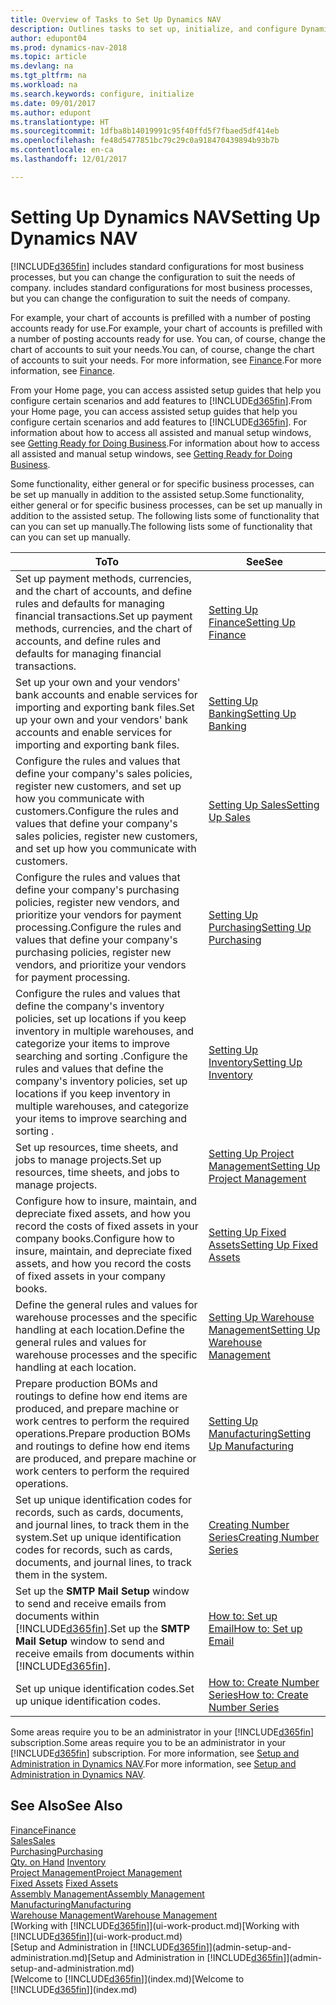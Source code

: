```yaml
---
title: Overview of Tasks to Set Up Dynamics NAV
description: Outlines tasks to set up, initialize, and configure Dynamics NAV to suit your needs.
author: edupont04
ms.prod: dynamics-nav-2018
ms.topic: article
ms.devlang: na
ms.tgt_pltfrm: na
ms.workload: na
ms.search.keywords: configure, initialize
ms.date: 09/01/2017
ms.author: edupont
ms.translationtype: HT
ms.sourcegitcommit: 1dfba8b14019991c95f40ffd5f7fbaed5df414eb
ms.openlocfilehash: fe48d5477851bc79c29c0a918470439894b93b7b
ms.contentlocale: en-ca
ms.lasthandoff: 12/01/2017

---
```

# <a name="setting-up-dynamics-nav"></a><span data-ttu-id="af2de-103">Setting Up Dynamics NAV</span><span class="sxs-lookup"><span data-stu-id="af2de-103">Setting Up Dynamics NAV</span></span>
[!INCLUDE[d365fin](includes/d365fin_md.md)]<span data-ttu-id="af2de-104"> includes standard configurations for most business processes, but you can change the configuration to suit the needs of company.</span><span class="sxs-lookup"><span data-stu-id="af2de-104"> includes standard configurations for most business processes, but you can change the configuration to suit the needs of company.</span></span>

<span data-ttu-id="af2de-105">For example, your chart of accounts is prefilled with a number of posting accounts ready for use.</span><span class="sxs-lookup"><span data-stu-id="af2de-105">For example, your chart of accounts is prefilled with a number of posting accounts ready for use.</span></span> <span data-ttu-id="af2de-106">You can, of course, change the chart of accounts to suit your needs.</span><span class="sxs-lookup"><span data-stu-id="af2de-106">You can, of course, change the chart of accounts to suit your needs.</span></span> <span data-ttu-id="af2de-107">For more information, see [Finance](finance.md).</span><span class="sxs-lookup"><span data-stu-id="af2de-107">For more information, see [Finance](finance.md).</span></span>

<span data-ttu-id="af2de-108">From your Home page, you can access assisted setup guides that help you configure certain scenarios and add features to [!INCLUDE[d365fin](includes/d365fin_md.md)].</span><span class="sxs-lookup"><span data-stu-id="af2de-108">From your Home page, you can access assisted setup guides that help you configure certain scenarios and add features to [!INCLUDE[d365fin](includes/d365fin_md.md)].</span></span> <span data-ttu-id="af2de-109">For information about how to access all assisted and manual setup windows, see [Getting Ready for Doing Business](ui-get-ready-business.md).</span><span class="sxs-lookup"><span data-stu-id="af2de-109">For information about how to access all assisted and manual setup windows, see [Getting Ready for Doing Business](ui-get-ready-business.md).</span></span>

<span data-ttu-id="af2de-110">Some functionality, either general or for specific business processes, can be set up manually in addition to the assisted setup.</span><span class="sxs-lookup"><span data-stu-id="af2de-110">Some functionality, either general or for specific business processes, can be set up manually in addition to the assisted setup.</span></span> <span data-ttu-id="af2de-111">The following lists some of functionality that can you can set up manually.</span><span class="sxs-lookup"><span data-stu-id="af2de-111">The following lists some of functionality that can you can set up manually.</span></span>

| <span data-ttu-id="af2de-112">To</span><span class="sxs-lookup"><span data-stu-id="af2de-112">To</span></span> | <span data-ttu-id="af2de-113">See</span><span class="sxs-lookup"><span data-stu-id="af2de-113">See</span></span> |
| --- | --- |
| <span data-ttu-id="af2de-114">Set up payment methods, currencies, and the chart of accounts, and define rules and defaults for managing financial transactions.</span><span class="sxs-lookup"><span data-stu-id="af2de-114">Set up payment methods, currencies, and the chart of accounts, and define rules and defaults for managing financial transactions.</span></span> |[<span data-ttu-id="af2de-115">Setting Up Finance</span><span class="sxs-lookup"><span data-stu-id="af2de-115">Setting Up Finance</span></span>](finance-setup-finance.md) |
| <span data-ttu-id="af2de-116">Set up your own and your vendors' bank accounts and enable services for importing and exporting bank files.</span><span class="sxs-lookup"><span data-stu-id="af2de-116">Set up your own and your vendors' bank accounts and enable services for importing and exporting bank files.</span></span> |[<span data-ttu-id="af2de-117">Setting Up Banking</span><span class="sxs-lookup"><span data-stu-id="af2de-117">Setting Up Banking</span></span>](bank-setup-banking.md) |
| <span data-ttu-id="af2de-118">Configure the rules and values that define your company's sales policies, register new customers, and set up how you communicate with customers.</span><span class="sxs-lookup"><span data-stu-id="af2de-118">Configure the rules and values that define your company's sales policies, register new customers, and set up how you communicate with customers.</span></span> |[<span data-ttu-id="af2de-119">Setting Up Sales</span><span class="sxs-lookup"><span data-stu-id="af2de-119">Setting Up Sales</span></span>](sales-setup-sales.md) |
| <span data-ttu-id="af2de-120">Configure the rules and values that define your company's purchasing policies, register new vendors, and prioritize your vendors for payment processing.</span><span class="sxs-lookup"><span data-stu-id="af2de-120">Configure the rules and values that define your company's purchasing policies, register new vendors, and prioritize your vendors for payment processing.</span></span> |[<span data-ttu-id="af2de-121">Setting Up Purchasing</span><span class="sxs-lookup"><span data-stu-id="af2de-121">Setting Up Purchasing</span></span>](purchasing-setup-purchasing.md) |
| <span data-ttu-id="af2de-122">Configure the rules and values that define the company's inventory policies, set up locations if you keep inventory in multiple warehouses, and categorize your items to improve searching and sorting .</span><span class="sxs-lookup"><span data-stu-id="af2de-122">Configure the rules and values that define the company's inventory policies, set up locations if you keep inventory in multiple warehouses, and categorize your items to improve searching and sorting .</span></span> |[<span data-ttu-id="af2de-123">Setting Up Inventory</span><span class="sxs-lookup"><span data-stu-id="af2de-123">Setting Up Inventory</span></span>](inventory-setup-inventory.md) |
| <span data-ttu-id="af2de-124">Set up resources, time sheets, and jobs to manage projects.</span><span class="sxs-lookup"><span data-stu-id="af2de-124">Set up resources, time sheets, and jobs to manage projects.</span></span> |[<span data-ttu-id="af2de-125">Setting Up Project Management</span><span class="sxs-lookup"><span data-stu-id="af2de-125">Setting Up Project Management</span></span>](projects-setup-projects.md) |
| <span data-ttu-id="af2de-126">Configure how to insure, maintain, and depreciate fixed assets, and how you record the costs of fixed assets in your company books.</span><span class="sxs-lookup"><span data-stu-id="af2de-126">Configure how to insure, maintain, and depreciate fixed assets, and how you record the costs of fixed assets in your company books.</span></span> |[<span data-ttu-id="af2de-127">Setting Up Fixed Assets</span><span class="sxs-lookup"><span data-stu-id="af2de-127">Setting Up Fixed Assets</span></span>](fa-setup.md) |
|<span data-ttu-id="af2de-128">Define the general rules and values for warehouse processes and the specific handling at each location.</span><span class="sxs-lookup"><span data-stu-id="af2de-128">Define the general rules and values for warehouse processes and the specific handling at each location.</span></span>|[<span data-ttu-id="af2de-129">Setting Up Warehouse Management</span><span class="sxs-lookup"><span data-stu-id="af2de-129">Setting Up Warehouse Management</span></span>](warehouse-setup-warehouse.md)|
|<span data-ttu-id="af2de-130">Prepare production BOMs and routings to define how end items are produced, and prepare machine or work centres to perform the required operations.</span><span class="sxs-lookup"><span data-stu-id="af2de-130">Prepare production BOMs and routings to define how end items are produced, and prepare machine or work centers to perform the required operations.</span></span>|[<span data-ttu-id="af2de-131">Setting Up Manufacturing</span><span class="sxs-lookup"><span data-stu-id="af2de-131">Setting Up Manufacturing</span></span>](production-configure-production-processes.md)|
| <span data-ttu-id="af2de-132">Set up unique identification codes for records, such as cards, documents, and journal lines, to track them in the system.</span><span class="sxs-lookup"><span data-stu-id="af2de-132">Set up unique identification codes for records, such as cards, documents, and journal lines, to track them in the system.</span></span> |[<span data-ttu-id="af2de-133">Creating Number Series</span><span class="sxs-lookup"><span data-stu-id="af2de-133">Creating Number Series</span></span>](ui-create-number-series.md) |
| <span data-ttu-id="af2de-134">Set up the **SMTP Mail Setup** window to send and receive emails from documents within [!INCLUDE[d365fin](includes/d365fin_md.md)].</span><span class="sxs-lookup"><span data-stu-id="af2de-134">Set up the **SMTP Mail Setup** window to send and receive emails from documents within [!INCLUDE[d365fin](includes/d365fin_md.md)].</span></span> |[<span data-ttu-id="af2de-135">How to: Set up Email</span><span class="sxs-lookup"><span data-stu-id="af2de-135">How to: Set up Email</span></span>](madeira-how-setup-email.md) |
| <span data-ttu-id="af2de-136">Set up unique identification codes.</span><span class="sxs-lookup"><span data-stu-id="af2de-136">Set up unique identification codes.</span></span> |[<span data-ttu-id="af2de-137">How to: Create Number Series</span><span class="sxs-lookup"><span data-stu-id="af2de-137">How to: Create Number Series</span></span>](ui-create-number-series.md) |

<span data-ttu-id="af2de-138">Some areas require you to be an administrator in your [!INCLUDE[d365fin](includes/d365fin_md.md)] subscription.</span><span class="sxs-lookup"><span data-stu-id="af2de-138">Some areas require you to be an administrator in your [!INCLUDE[d365fin](includes/d365fin_md.md)] subscription.</span></span> <span data-ttu-id="af2de-139">For more information, see [Setup and Administration in Dynamics NAV](admin-setup-and-administration.md).</span><span class="sxs-lookup"><span data-stu-id="af2de-139">For more information, see [Setup and Administration in Dynamics NAV](admin-setup-and-administration.md).</span></span>  

## <a name="see-also"></a><span data-ttu-id="af2de-140">See Also</span><span class="sxs-lookup"><span data-stu-id="af2de-140">See Also</span></span>
[<span data-ttu-id="af2de-141">Finance</span><span class="sxs-lookup"><span data-stu-id="af2de-141">Finance</span></span>](finance.md)  
[<span data-ttu-id="af2de-142">Sales</span><span class="sxs-lookup"><span data-stu-id="af2de-142">Sales</span></span>](sales-manage-sales.md)  
[<span data-ttu-id="af2de-143">Purchasing</span><span class="sxs-lookup"><span data-stu-id="af2de-143">Purchasing</span></span>](purchasing-manage-purchasing.md)  
<span data-ttu-id="af2de-144">[Qty. on Hand](inventory-manage-inventory.md)  </span><span class="sxs-lookup"><span data-stu-id="af2de-144">[Inventory](inventory-manage-inventory.md)  </span></span>  
[<span data-ttu-id="af2de-145">Project Management</span><span class="sxs-lookup"><span data-stu-id="af2de-145">Project Management</span></span>](projects-manage-projects.md)  
<span data-ttu-id="af2de-146">[Fixed Assets](fa-manage.md)  </span><span class="sxs-lookup"><span data-stu-id="af2de-146">[Fixed Assets](fa-manage.md)  </span></span>  
[<span data-ttu-id="af2de-147">Assembly Management</span><span class="sxs-lookup"><span data-stu-id="af2de-147">Assembly Management</span></span>](assembly-assemble-items.md)  
[<span data-ttu-id="af2de-148">Manufacturing</span><span class="sxs-lookup"><span data-stu-id="af2de-148">Manufacturing</span></span>](production-manage-manufacturing.md)  
[<span data-ttu-id="af2de-149">Warehouse Management</span><span class="sxs-lookup"><span data-stu-id="af2de-149">Warehouse Management</span></span>](warehouse-manage-warehouse.md)  
<span data-ttu-id="af2de-150">[Working with [!INCLUDE[d365fin](includes/d365fin_md.md)]](ui-work-product.md)</span><span class="sxs-lookup"><span data-stu-id="af2de-150">[Working with [!INCLUDE[d365fin](includes/d365fin_md.md)]](ui-work-product.md)</span></span>  
<span data-ttu-id="af2de-151">[Setup and Administration in [!INCLUDE[d365fin](includes/d365fin_md.md)]](admin-setup-and-administration.md)</span><span class="sxs-lookup"><span data-stu-id="af2de-151">[Setup and Administration in [!INCLUDE[d365fin](includes/d365fin_md.md)]](admin-setup-and-administration.md)</span></span>  
<span data-ttu-id="af2de-152">[Welcome to [!INCLUDE[d365fin](includes/d365fin_md.md)]](index.md)</span><span class="sxs-lookup"><span data-stu-id="af2de-152">[Welcome to [!INCLUDE[d365fin](includes/d365fin_md.md)]](index.md)</span></span>  

